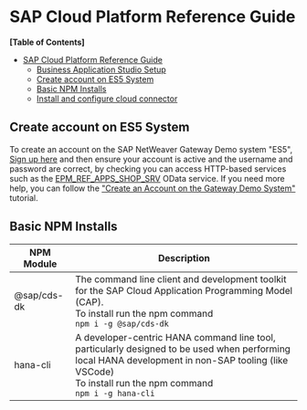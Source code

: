 # SAP Cloud Platform Reference Guide

**[Table of Contents]**

- [SAP Cloud Platform Reference Guide](#sap-cloud-platform-reference-guide)
  - [Business Application Studio Setup](./Business%20Application%20Studio%20Related/readme.md)
  - [Create account on ES5 System](#create-account-on-es5-system)
  - [Basic NPM Installs](#basic-npm-installs)
  - [Install and configure cloud connector](./Docker%20for%20Cloud%20Connecter%20Related/readme.md)

## Create account on ES5 System
To create an account on the SAP NetWeaver Gateway Demo system "ES5", [Sign up here](https://register.sapdevcenter.com/SUPSignForms/) and then ensure your account is active and the username and password are correct, by checking you can access HTTP-based services such as the [EPM_REF_APPS_SHOP_SRV](https://sapes5.sapdevcenter.com/sap/opu/odata/sap/EPM_REF_APPS_SHOP_SRV/?sap-client=002) OData service. If you need more help, you can follow the ["Create an Account on the Gateway Demo System"](https://developers.sap.com/tutorials/gateway-demo-signup.html) tutorial.
## Basic NPM Installs

| NPM Module  | Description                                                                                                                                                                                                       |
| ----------- | ----------------------------------------------------------------------------------------------------------------------------------------------------------------------------------------------------------------- |
| @sap/cds-dk | The command line client and development toolkit for the SAP Cloud Application Programming Model (CAP). <br> To install run the npm command <br> `npm i -g @sap/cds-dk`                                            |
| hana-cli    | A developer-centric HANA command line tool, particularly designed to be used when performing local HANA development in non-SAP tooling (like VSCode) <br> To install run the npm command <br> `npm i -g hana-cli` |


